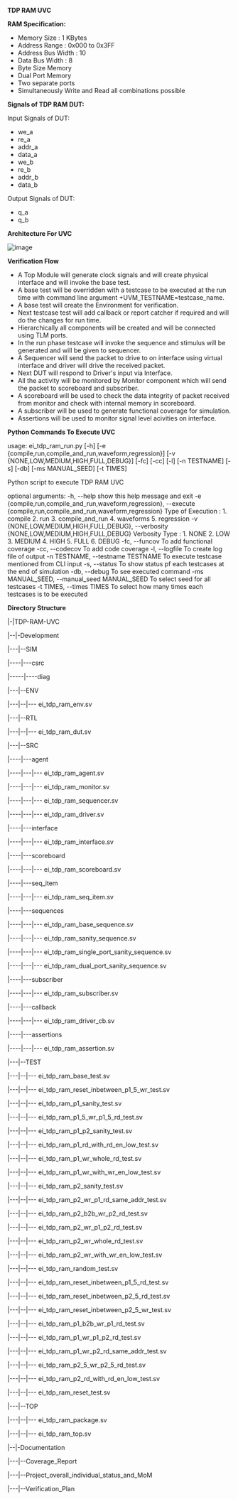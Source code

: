 **TDP RAM UVC**

**RAM Specification:**

  - Memory Size       : 1 KBytes
  - Address Range     : 0x000 to 0x3FF
  - Address Bus Width : 10
  - Data Bus Width    : 8
  - Byte Size Memory
  - Dual Port Memory
  - Two separate ports
  - Simultaneously Write and Read all combinations possible

**Signals of TDP RAM DUT:**

Input Signals of DUT:

  - we_a
  - re_a
  - addr_a
  - data_a
  - we_b
  - re_b
  - addr_b
  - data_b

Output Signals of DUT:

  - q_a
  - q_b

**Architecture For UVC**

![image](https://github.com/shahid2107/TDP-RAM-UVC/assets/86091931/b84cf6b4-2891-45d1-9b32-b3bd7b38fef7)

**Verification Flow**

  - A Top Module will generate clock signals and will create physical interface and will invoke the base test.
  - A base test will be overridden with a testcase to be executed at the run time with command line argument +UVM_TESTNAME=testcase_name.
  - A base test will create the Environment for verification.
  - Next testcase test will add callback or report catcher if required and will do the changes for run time.
  - Hierarchically all components will be created and will be connected using TLM ports.
  - In the run phase testcase will invoke the sequence and stimulus will be generated and will be given to sequencer.
  - A Sequencer will send the packet to drive to on interface using virtual interface and driver will drive the received packet.
  - Next DUT will respond to Driver's input via Interface.
  - All the activity will be monitored by Monitor component which will send the packet to scoreboard and subscriber.
  - A scoreboard will be used to check the data integrity of packet received from monitor and check with internal memory in scoreboard.
  - A subscriber will be used to generate functional coverage for simulation.
  - Assertions will be used to monitor signal level acivities on interface.

**Python Commands To Execute UVC**

usage: ei_tdp_ram_run.py [-h]
                         [-e {compile,run,compile_and_run,waveform,regression}]
                         [-v {NONE,LOW,MEDIUM,HIGH,FULL,DEBUG}] [-fc] [-cc]
                         [-l] [-n TESTNAME] [-s] [-db] [-ms MANUAL_SEED]
                         [-t TIMES]

Python script to execute TDP RAM UVC

optional arguments:
  -h, --help            show this help message and exit
  -e {compile,run,compile_and_run,waveform,regression}, --execute {compile,run,compile_and_run,waveform,regression}
                        Type of Execution : 1. compile 2. run 3.
                        compile_and_run 4. waveforms 5. regression
  -v {NONE,LOW,MEDIUM,HIGH,FULL,DEBUG}, --verbosity {NONE,LOW,MEDIUM,HIGH,FULL,DEBUG}
                        Verbosity Type : 1. NONE 2. LOW 3. MEDIUM 4. HIGH 5.
                        FULL 6. DEBUG
  -fc, --funcov         To add functional coverage
  -cc, --codecov        To add code coverage
  -l, --logfile         To create log file of output
  -n TESTNAME, --testname TESTNAME
                        To execute testcase mentioned from CLI input
  -s, --status          To show status pf each testcases at the end of
                        simulation
  -db, --debug          To see executed command
  -ms MANUAL_SEED, --manual_seed MANUAL_SEED
                        To select seed for all testcases
  -t TIMES, --times TIMES
                        To select how many times each testcases is to be
                        executed

**Directory Structure**

|-|TDP-RAM-UVC

|--|-Development

|---|--SIM

|----|---csrc

|-----|----diag

|---|--ENV

|---|--|--- ei_tdp_ram_env.sv

|---|--RTL

|---|--|--- ei_tdp_ram_dut.sv

|---|--SRC

|----|---agent

|----|---|--- ei_tdp_ram_agent.sv

|----|---|--- ei_tdp_ram_monitor.sv

|----|---|--- ei_tdp_ram_sequencer.sv

|----|---|--- ei_tdp_ram_driver.sv

|----|---interface

|----|---|--- ei_tdp_ram_interface.sv

|----|---scoreboard

|----|---|--- ei_tdp_ram_scoreboard.sv

|----|---seq_item

|----|---|--- ei_tdp_ram_seq_item.sv

|----|---sequences

|----|---|--- ei_tdp_ram_base_sequence.sv

|----|---|--- ei_tdp_ram_sanity_sequence.sv

|----|---|--- ei_tdp_ram_single_port_sanity_sequence.sv

|----|---|--- ei_tdp_ram_dual_port_sanity_sequence.sv

|----|---subscriber

|----|---|--- ei_tdp_ram_subscriber.sv

|----|---callback

|----|---|--- ei_tdp_ram_driver_cb.sv

|----|---assertions

|----|---|--- ei_tdp_ram_assertion.sv

|---|--TEST

|---|--|--- ei_tdp_ram_base_test.sv

|---|--|--- ei_tdp_ram_reset_inbetween_p1_5_wr_test.sv

|---|--|--- ei_tdp_ram_p1_sanity_test.sv

|---|--|--- ei_tdp_ram_p1_5_wr_p1_5_rd_test.sv

|---|--|--- ei_tdp_ram_p1_p2_sanity_test.sv

|---|--|--- ei_tdp_ram_p1_rd_with_rd_en_low_test.sv

|---|--|--- ei_tdp_ram_p1_wr_whole_rd_test.sv

|---|--|--- ei_tdp_ram_p1_wr_with_wr_en_low_test.sv

|---|--|--- ei_tdp_ram_p2_sanity_test.sv

|---|--|--- ei_tdp_ram_p2_wr_p1_rd_same_addr_test.sv

|---|--|--- ei_tdp_ram_p2_b2b_wr_p2_rd_test.sv

|---|--|--- ei_tdp_ram_p2_wr_p1_p2_rd_test.sv

|---|--|--- ei_tdp_ram_p2_wr_whole_rd_test.sv

|---|--|--- ei_tdp_ram_p2_wr_with_wr_en_low_test.sv

|---|--|--- ei_tdp_ram_random_test.sv

|---|--|--- ei_tdp_ram_reset_inbetween_p1_5_rd_test.sv

|---|--|--- ei_tdp_ram_reset_inbetween_p2_5_rd_test.sv

|---|--|--- ei_tdp_ram_reset_inbetween_p2_5_wr_test.sv

|---|--|--- ei_tdp_ram_p1_b2b_wr_p1_rd_test.sv

|---|--|--- ei_tdp_ram_p1_wr_p1_p2_rd_test.sv

|---|--|--- ei_tdp_ram_p1_wr_p2_rd_same_addr_test.sv

|---|--|--- ei_tdp_ram_p2_5_wr_p2_5_rd_test.sv

|---|--|--- ei_tdp_ram_p2_rd_with_rd_en_low_test.sv

|---|--|--- ei_tdp_ram_reset_test.sv

|---|--TOP

|---|--|--- ei_tdp_ram_package.sv

|---|--|--- ei_tdp_ram_top.sv

|--|-Documentation

|---|--Coverage_Report

|---|--Project_overall_individual_status_and_MoM

|---|--Verification_Plan

